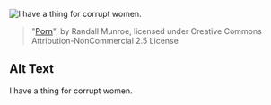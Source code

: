 ![I have a thing for corrupt women.](https://imgs.xkcd.com/comics/porn.png)
> "[Porn](https://xkcd.com/598/)", by Randall Munroe, licensed under Creative Commons Attribution-NonCommercial 2.5 License

## Alt Text
I have a thing for corrupt women.
